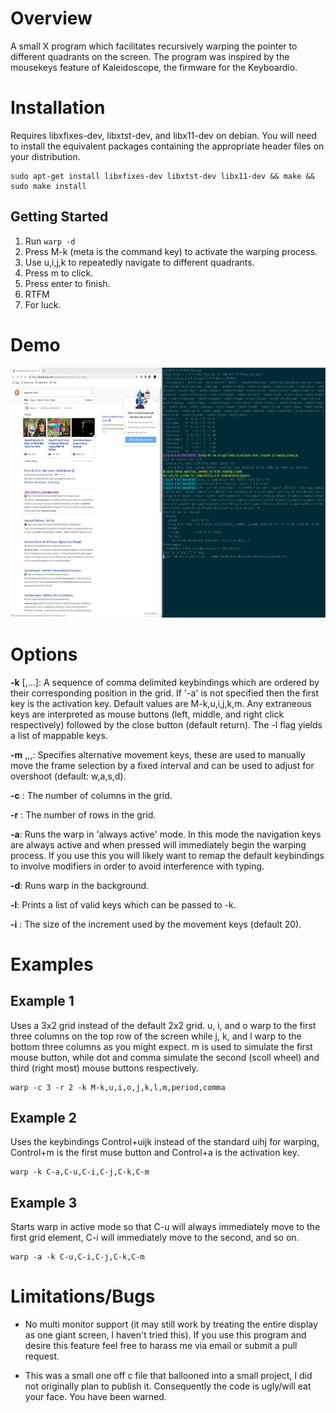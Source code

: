 # Overview

A small X program which facilitates recursively warping the pointer to different quadrants on the screen. The program was inspired by the mousekeys feature of Kaleidoscope, the firmware for the Keyboardio.

# Installation

Requires libxfixes-dev, libxtst-dev, and libx11-dev on debian. You will need to install the equivalent packages containing the appropriate header files on your distribution.

```
sudo apt-get install libxfixes-dev libxtst-dev libx11-dev && make && sudo make install
```

## Getting Started

1. Run `warp -d` 
2. Press M-k (meta is the command key) to activate the warping process.
3. Use u,i,j,k to repeatedly navigate to different quadrants.
4. Press m to click.
5. Press enter to finish.
6. RTFM
7. For luck.

# Demo

<img src="demo.gif" height="400px"/>

# Options

**-k** <key>[,<key>...]: A sequence of comma delimited keybindings which are ordered by their corresponding position in the grid. If '-a' is not specified then the first key is the activation key. Default values are M-k,u,i,j,k,m. Any extraneous keys are interpreted as mouse buttons (left, middle, and right click respectively) followed by the close button (default return). The -l flag yields a list of mappable keys.

**-m**  <up key>,<left key>,<down key>,<right key>: Specifies alternative movement keys, these are used to manually move the frame selection by a fixed interval and can be used to adjust for overshoot (default: w,a,s,d).

**-c** <num>: The number of columns in the grid.

**-r** <num>: The number of rows in the grid.

**-a**: Runs the warp in 'always active' mode. In this mode the navigation keys are always active and when pressed will immediately begin the warping process. If you use this you will likely want to remap the default keybindings to involve modifiers in order to avoid interference with typing.

**-d**: Runs warp in the background.

**-l**: Prints a list of valid keys which can be passed to -k.

**-i** <increment>: The size of the increment used by the movement keys (default 20).

# Examples

## Example 1

Uses a 3x2 grid instead of the default 2x2 grid. u, i, and o warp to the first
three columns on the top row of the screen while j, k, and l warp to the bottom
three columns as you might expect. m is used to simulate the first mouse
button, while dot and comma simulate the second (scoll wheel) and third (right
most) mouse buttons respectively.

```
warp -c 3 -r 2 -k M-k,u,i,o,j,k,l,m,period,comma
```

## Example 2
Uses the keybindings Control+uijk instead of the standard uihj for warping, Control+m is the first muse button  and Control+a is the activation key.

```
warp -k C-a,C-u,C-i,C-j,C-k,C-m
```

## Example 3

Starts warp in active mode so that C-u will always immediately move to the first grid element,
C-i will immediately move to the second, and so on.

```
warp -a -k C-u,C-i,C-j,C-k,C-m 

```
# Limitations/Bugs

- No multi monitor support (it may still work by treating the entire display as one giant screen, I haven't tried this). If you use this program and desire this feature feel free to harass me via email or submit a pull request.

- This was a small one off c file that ballooned into a small project, I did not originally plan to publish it. Consequently the code is ugly/will eat your face. You have been warned.
